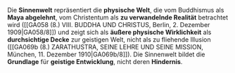 
Die **Sinnenwelt** repräsentiert die **physische Welt**, die vom Buddhismus als **Maya abgelehnt**, vom Christentum als **zu verwandelnde Realität** betrachtet wird ([[GA058 (8.) VIII. BUDDHA UND CHRISTUS, Berlin, 2. Dezember 1909|GA058/8]]) und zeigt sich als **äußere physische Wirklichkeit** als **durchsichtige Decke** zur geistigen Welt, nicht als zu fliehende Illusion ([[GA069b (8.) ZARATHUSTRA, SEINE LEHRE UND SEINE MISSION, München, 11. Dezember 1910|GA069b/8]]). Die Sinnenwelt bildet die **Grundlage** für **geistige Entwicklung**, nicht deren **Hindernis**.

